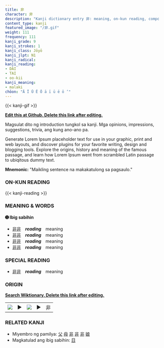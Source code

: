 ```yaml
---
title: 非
character: 非
description: "Kanji dictionary entry 非: meaning, on-kun reading, compounds, origin, related kanji"
content_type: kanji
featured_image: "/非.gif"
weight: 111
frequency: 111
kanji_grade: 9
kanji_strokes: 1
kanji_class: Jōyō
kanji_jlpt: N1
kanji_radical: 
kanji_reading: 
- DAI
- TAI
- oo-kii
kanji_meaning:
- malaki
chōon: "Ā Ī Ū Ē Ō ā ī ū ē ō ’"
---
```

[//]: # (Don't edit the line below. Kanji animated GIF code is automatically generated.)
{{< kanji-gif >}}

[//]: # (Edit below this line.)

**[Edit this at Github. Delete this link after editing.](https://github.com/tim0g/tim/tree/main/content/kanji/非/index.md)**

Magsulat dito ng introduction tungkol sa kanji. Mga opinions, impressions, suggestions, trivia, ang kung ano-ano pa.

Generate Lorem Ipsum placeholder text for use in your graphic, print and web layouts, and discover plugins for your favorite writing, design and blogging tools. Explore the origins, history and meaning of the famous passage, and learn how Lorem Ipsum went from scrambled Latin passage to ubiqitous dummy text.
 
**Mnemonic:** "Maikling sentence na makakatulong sa pagsaulo."

### ON-KUN READING

[//]: # (Don't edit the line below. ON-KUN READING code is automatically generated.)
{{< kanji-reading >}}

### MEANING & WORDS

#### ➊ **Ibig sabihin**
  - [非](../非)[非](../非)　***reading***　meaning
  - [非](../非)[非](../非)　***reading***　meaning
  - [非](../非)[非](../非)　***reading***　meaning
  - [非](../非)[非](../非)　***reading***　meaning

### SPECIAL READING
  - [非](../非)[非](../非)　***reading***　meaning

### ORIGIN

**[Search Wiktionary. Delete this link after editing.](https://wiktionary.org/wiki/非)**
<table class="kanji-table"><tr><td>
<img src="60px-非-bronze.svg.png">
</td><td>▶</td><td>
<img src="60px-非-oracle.svg.png">
</td><td>▶</td>
<td class="kanji-origin">非</td>
</tr></table>

### RELATED KANJI
- Miyembro ng pamilya: [父](../父) [母](../母) [非](../非) [非](../非) [非](../非) [娘](../娘)
- Magkatulad ang ibig sabihin: [日](../日)

